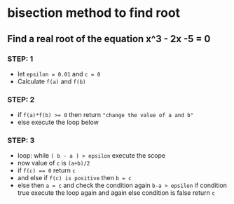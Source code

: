 # bisection method to find root
## Find a real root of the equation x^3 - 2x -5 = 0

### STEP: 1
- let `epsilon = 0.01` and `c = 0`
- Calculate `f(a)` and `f(b)`

### STEP: 2
- if `f(a)*f(b) >= 0` then return `"change the value of a and b"`
- else execute the loop below

### STEP: 3
- loop: while `( b - a ) > epsilon` execute the scope
- now value of `c` is `(a+b)/2`
- if `f(c) == 0` return `c`
- and else if `f(c) is positive` then `b = c`
- else then `a = c` and check the condition again `b-a > epsilon` if condition true execute the loop again and again else condition is false return `c`